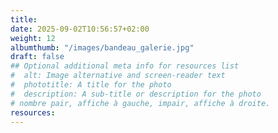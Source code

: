 ```yaml
---
title:
date: 2025-09-02T10:56:57+02:00
weight: 12
albumthumb: "/images/bandeau_galerie.jpg"
draft: false
## Optional additional meta info for resources list
#  alt: Image alternative and screen-reader text
#  phototitle: A title for the photo
#  description: A sub-title or description for the photo
# nombre pair, affiche à gauche, impair, affiche à droite.
resources:
---
```

